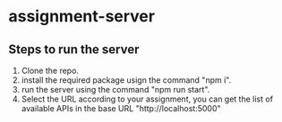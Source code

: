 # assignment-server

## Steps to run the server

1. Clone the repo.
2. install the required package usign the command "npm i".
3. run the server using the command "npm run start".
4. Select the URL according to your assignment, you can get the list of available APIs in the base URL "http://localhost:5000"
